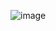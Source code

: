 ![image](https://user-images.githubusercontent.com/72289126/161433035-2cbcfe3f-c32c-4c82-8943-555736778ca1.png)
